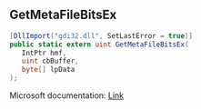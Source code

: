 ## GetMetaFileBitsEx

```csharp
[DllImport("gdi32.dll", SetLastError = true)]
public static extern uint GetMetaFileBitsEx(
   IntPtr hmf,
   uint cbBuffer,
   byte[] lpData
);
```

Microsoft documentation: [Link](https://docs.microsoft.com/en-us/windows/win32/api/wingdi/nf-wingdi-getmetafilebitsex)
